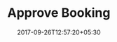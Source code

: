 ---
title: "Approve Booking"
date: 2017-09-26T12:57:20+05:30
draft: false
layout: approve-booking

url: /account/approve-booking-return

flight : flight-header

approveReturn: true

admin: true

flightContent : gray-bg

returnway: true

---
